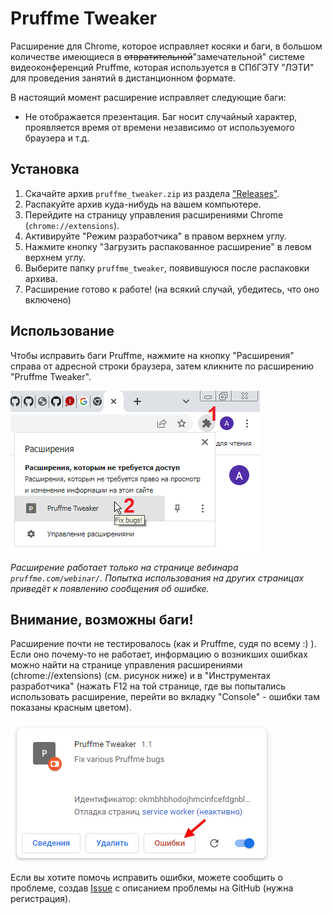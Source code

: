 ﻿# Pruffme Tweaker
Расширение для Chrome, которое исправляет косяки и баги, в большом количестве имеющиеся в ~~отвратительной~~"замечательной" системе видеоконференций Pruffme, которая используется в СПбГЭТУ "ЛЭТИ" для проведения занятий в дистанционном формате.

В настоящий момент расширение исправляет следующие баги:
* Не отображается презентация. Баг носит случайный характер, проявляется время от времени независимо от используемого браузера и т.д.

## Установка

1. Скачайте архив `pruffme_tweaker.zip` из раздела ["Releases"](https://github.com/Trigger239/pruffme_tweaker/releases).
2. Распакуйте архив куда-нибудь на вашем компьютере.
3. Перейдите на страницу управления расширениями Chrome (`chrome://extensions`).
4. Активируйте "Режим разработчика" в правом верхнем углу.
4. Нажмите кнопку "Загрузить распакованное расширение" в левом верхнем углу.
5. Выберите папку `pruffme_tweaker`, появившуюся после распаковки архива.
6. Расширение готово к работе! (на всякий случай, убедитесь, что оно включено)

## Использование

Чтобы исправить баги Pruffme, нажмите на кнопку "Расширения" справа от адресной строки браузера, затем кликните по расширению "Pruffme Tweaker".

![usage_1](https://raw.githubusercontent.com/Trigger239/pruffme_tweaker/main/assets/images/usage_1.png)

_Расширение работает только на странице вебинара `pruffme.com/webinar/`. Попытка использования на других страницах приведёт к появлению сообщения об ошибке._

## Внимание, возможны баги!

Расширение почти не тестировалось (как и Pruffme, судя по всему :) ). Если оно почему-то не работает, информацию о возникших ошибках можно найти на странице управления расширениями (chrome://extensions) (см. рисунок ниже) и в "Инструментах разработчика" (нажать F12 на той странице, где вы попытались использовать расширение, перейти во вкладку "Console" - ошибки там показаны красным цветом).

![errors_1](https://raw.githubusercontent.com/Trigger239/pruffme_tweaker/main/assets/images/errors_1.png)

Если вы хотите помочь исправить ошибки, можете сообщить о проблеме, создав [Issue](https://github.com/Trigger239/pruffme_tweaker/issues/new) с описанием проблемы на GitHub (нужна регистрация).
